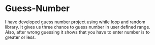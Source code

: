 # Guess-Number
I have developed guess number project using while loop and random library. It gives us three chance to guess number in user defined range. Also, after wrong guessing it shows that you have to enter number is to greater or less.
